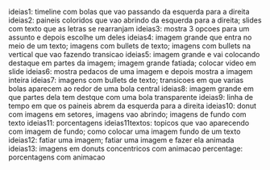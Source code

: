 ideias1: timeline com bolas que vao passando da esquerda para a direita
ideias2: paineis coloridos que vao abrindo da esquerda para a direita; slides com texto que as letras se rearranjam
ideias3: mostra 3 opcoes para um assunto e depois escolhe um deles
ideias4: imagem grande que entra no meio de um texto; imagens com bullets de texto; imagens com bullets na vertical que vao fazendo transicao
ideias5: imagem grande e vai colocando destaque em partes da imagem; imagem grande fatiada; colocar video em slide
ideias6: mostra pedacos de uma imagem e depois mostra a imagem inteira
ideias7: imagens com bullets de texto; transicoes em que varias bolas aparecem ao redor de uma bola central
ideias8: imagem grande em que partes dela tem destque com uma bola transparente
ideias9: linha de tempo em que os paineis abrem da esquerda para a direita
ideias10: donut com imagens em setores, imagens vao abrindo; imagens de fundo com texto
ideias11: porcentagens
ideias11textos: topicos que vao aparecendo com imagem de fundo; como colocar uma imagem fundo de um texto
ideias12: fatiar uma imagem; fatiar uma imagem e fazer ela animada
ideias13: imagens em donuts concentricos com animacao
percentage: porcentagens com animacao
 